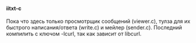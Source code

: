 #### iitxt-c
Пока что здесь только просмотрщик сообщений (viewer.c), тулза для их быстрого написания/ответа (write.c) и мейлер (sender.c). Последний компилить с ключом -lcurl, так как зависит от libcurl.
